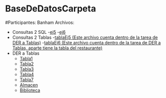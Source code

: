 # BaseDeDatosCarpeta
#Participantes: Banham
Archivos:
- Consultas 2 SQL
  -[ej5](https://github.com/Teo418/BaseDeDatosCarpeta/blob/main/DER%201%205.mwb)
  -[ej6](https://github.com/Teo418/BaseDeDatosCarpeta/blob/main/DER%201%206%20y%20DER%203%20(Banham-Imbroisi).mwb)
- Consultas 2 Tablas
  -[tablaEj5 (Este archivo cuenta dentro de la tarea de DER a Tablas)](https://github.com/Teo418/BaseDeDatosCarpeta/blob/main/consultas2(ej5der1).sql)
  -[tablaEj6 (Este archivo cuenta dentro de la tarea de DER a Tablas, aparte tiene la tabla del restaurante)](https://github.com/Teo418/BaseDeDatosCarpeta/blob/main/consultas2(ej6der1).sql)
- DER a Tablas
  - [Tabla1]()
  - [Tabla2]()
  - [Tabla3]()
  - [Tabla4]()
  - [Tabla7]()
  - [Almacen]()
  - [Biblioteca]()
